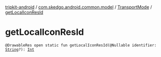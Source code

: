 [tripkit-android](../../index.md) / [com.skedgo.android.common.model](../index.md) / [TransportMode](index.md) / [getLocalIconResId](./get-local-icon-res-id.md)

# getLocalIconResId

`@DrawableRes open static fun getLocalIconResId(@Nullable identifier: `[`String`](https://kotlinlang.org/api/latest/jvm/stdlib/kotlin/-string/index.html)`?): `[`Int`](https://kotlinlang.org/api/latest/jvm/stdlib/kotlin/-int/index.html)